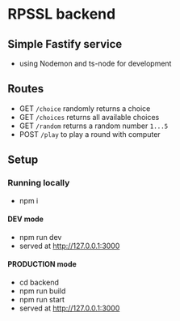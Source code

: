 # RPSSL backend

## Simple Fastify service

- using Nodemon and ts-node for development

## Routes

- GET `/choice` randomly returns a choice
- GET `/choices` returns all available choices
- GET `/random` returns a random number `1...5`
- POST `/play` to play a round with computer

## Setup

### Running locally

- npm i

#### DEV mode

- npm run dev
- served at http://127.0.0.1:3000

#### PRODUCTION mode

- cd backend
- npm run build
- npm run start
- served at http://127.0.0.1:3000
